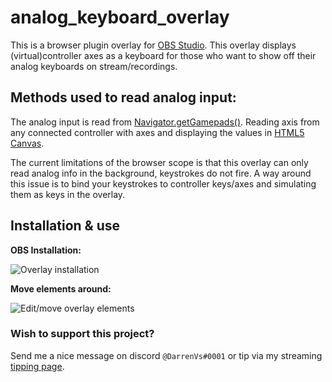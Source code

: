 # analog_keyboard_overlay

This is a browser plugin overlay for [OBS Studio][e148b553]. This overlay displays (virtual)controller axes as a keyboard for those who want to show off their analog keyboards on stream/recordings.

## Methods used to read analog input:

The analog input is read from [Navigator.getGamepads()][ebc9fbee]. Reading axis from any connected controller with axes and displaying the values in [HTML5 Canvas][b68cfb52].

The current limitations of the browser scope is that this overlay can only read analog info in the background, keystrokes do not fire. A way around this issue is to bind your keystrokes to controller keys/axes and simulating them as keys in the overlay.

## Installation & use

**OBS Installation:**

![Overlay installation](https://i.imgur.com/CqEanAn.png)

**Move elements around:**

![Edit/move overlay elements](https://i.imgur.com/0QGuCqW.png)

### Wish to support this project?

Send me a nice message on discord `@DarrenVs#0001` or tip via my streaming [tipping page][204bed40].

[204bed40]: https://streamelements.com/darrenvs/tip "DarrenVs's tipping page"
[b68cfb52]: https://developer.mozilla.org/nl/docs/Web/API/Canvas_API "Canvas API"
[e148b553]: https://obsproject.com/ "Open Broadcaster Software"
[ebc9fbee]: https://developer.mozilla.org/en-US/docs/Web/API/Navigator/getGamepads "getGamepads"
